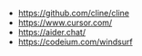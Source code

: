 - https://github.com/cline/cline 
- https://www.cursor.com/
- https://aider.chat/
- https://codeium.com/windsurf